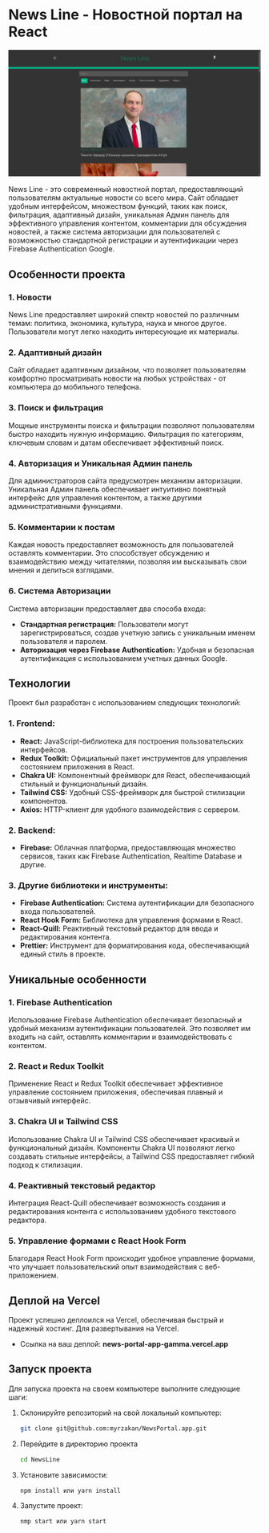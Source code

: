 # News Line - Новостной портал на React

![Todo Junior Screenshot](./NewsLine.png)

News Line - это современный новостной портал, предоставляющий пользователям актуальные новости со всего мира. Сайт обладает удобным интерфейсом, множеством функций, таких как поиск, фильтрация, адаптивный дизайн, уникальная Админ панель для эффективного управления контентом, комментарии для обсуждения новостей, а также система авторизации для пользователей с возможностью стандартной регистрации и аутентификации через Firebase Authentication Google.

## Особенности проекта

### 1. Новости

News Line предоставляет широкий спектр новостей по различным темам: политика, экономика, культура, наука и многое другое. Пользователи могут легко находить интересующие их материалы.

### 2. Адаптивный дизайн

Сайт обладает адаптивным дизайном, что позволяет пользователям комфортно просматривать новости на любых устройствах - от компьютера до мобильного телефона.

### 3. Поиск и фильтрация

Мощные инструменты поиска и фильтрации позволяют пользователям быстро находить нужную информацию. Фильтрация по категориям, ключевым словам и датам обеспечивает эффективный поиск.

### 4. Авторизация и Уникальная Админ панель

Для администраторов сайта предусмотрен механизм авторизации. Уникальная Админ панель обеспечивает интуитивно понятный интерфейс для управления контентом, а также другими административными функциями.

### 5. Комментарии к постам

Каждая новость предоставляет возможность для пользователей оставлять комментарии. Это способствует обсуждению и взаимодействию между читателями, позволяя им высказывать свои мнения и делиться взглядами.

### 6. Система Авторизации

Система авторизации предоставляет два способа входа:

- **Стандартная регистрация:** Пользователи могут зарегистрироваться, создав учетную запись с уникальным именем пользователя и паролем.
- **Авторизация через Firebase Authentication:** Удобная и безопасная аутентификация с использованием учетных данных Google.

## Технологии

Проект был разработан с использованием следующих технологий:

### 1. Frontend:

- **React:** JavaScript-библиотека для построения пользовательских интерфейсов.
- **Redux Toolkit:** Официальный пакет инструментов для управления состоянием приложения в React.
- **Chakra UI:** Компонентный фреймворк для React, обеспечивающий стильный и функциональный дизайн.
- **Tailwind CSS:** Удобный CSS-фреймворк для быстрой стилизации компонентов.
- **Axios:** HTTP-клиент для удобного взаимодействия с сервером.

### 2. Backend:

- **Firebase:** Облачная платформа, предоставляющая множество сервисов, таких как Firebase Authentication, Realtime Database и другие.

### 3. Другие библиотеки и инструменты:

- **Firebase Authentication:** Система аутентификации для безопасного входа пользователей.
- **React Hook Form:** Библиотека для управления формами в React.
- **React-Quill:** Реактивный текстовый редактор для ввода и редактирования контента.
- **Prettier:** Инструмент для форматирования кода, обеспечивающий единый стиль в проекте.

## Уникальные особенности

### 1. Firebase Authentication

Использование Firebase Authentication обеспечивает безопасный и удобный механизм аутентификации пользователей. Это позволяет им входить на сайт, оставлять комментарии и взаимодействовать с контентом.

### 2. React и Redux Toolkit

Применение React и Redux Toolkit обеспечивает эффективное управление состоянием приложения, обеспечивая плавный и отзывчивый интерфейс.

### 3. Chakra UI и Tailwind CSS

Использование Chakra UI и Tailwind CSS обеспечивает красивый и функциональный дизайн. Компоненты Chakra UI позволяют легко создавать стильные интерфейсы, а Tailwind CSS предоставляет гибкий подход к стилизации.

### 4. Реактивный текстовый редактор

Интеграция React-Quill обеспечивает возможность создания и редактирования контента с использованием удобного текстового редактора.

### 5. Управление формами с React Hook Form

Благодаря React Hook Form происходит удобное управление формами, что улучшает пользовательский опыт взаимодействия с веб-приложением.

## Деплой на Vercel

Проект успешно деплоился на Vercel, обеспечивая быстрый и надежный хостинг. Для развертывания на Vercel.

- Ссылка на ваш деплой: **news-portal-app-gamma.vercel.app**

## Запуск проекта

Для запуска проекта на своем компьютере выполните следующие шаги:

1. Склонируйте репозиторий на свой локальный компьютер:

   ```bash
   git clone git@github.com:myrzakan/NewsPortal.app.git

   ```

2. Перейдите в директорию проекта

   ```bash
   cd NewsLine

   ```

3. Установите зависимости:

   ```bash
   npm install или yarn install

   ```

4. Запустите проект:
   ```bash
   nmp start или yarn start
   ```
